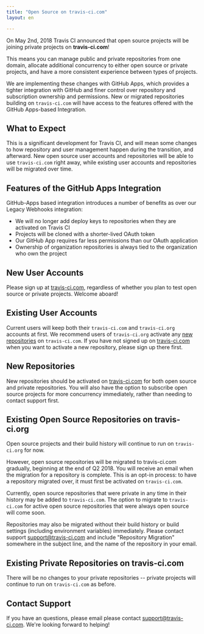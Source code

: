 ```yaml
---
title: "Open Source on travis-ci.com"
layout: en

---
```


On May 2nd, 2018 Travis CI announced that open source projects will be joining private projects on **travis-ci.com**!

<div id="toc"></div>

This means you can manage public and private repositories from one domain, allocate additional concurrency to either open source or private projects, and have a more consistent experience between types of projects.

We are implementing these changes with GitHub Apps, which provides a tighter integration with GitHub and finer control over repository and subscription ownership and permissions. New or migrated repositories building on `travis-ci.com` will have access to the features offered with the GitHub Apps-based Integration.

## What to Expect

This is a significant development for Travis CI, and will mean some changes to how repository and user management happen during the transition, and afterward. New open source user accounts and repositories will be able to use `travis-ci.com` right away, while existing user accounts and repositories will be migrated over time.

## Features of the GitHub Apps Integration

GitHub-Apps based integration introduces a number of benefits as over our Legacy Webhooks integration:
 * We will no longer add deploy keys to repositories when they are activated on Travis CI
 * Projects will be cloned with a shorter-lived OAuth token
 * Our GitHub App requires far less permissions than our OAuth application
 * Ownership of organization repositories is always tied to the organization who own the project

## New User Accounts

Please sign up at [travis-ci.com](https://www.travis-ci.com), regardless of whether you plan to test open source or private projects. Welcome aboard!

## Existing User Accounts

Current users will keep both their `travis-ci.com` and `travis-ci.org` accounts at first. We recommend users of `travis-ci.org` activate any [new repositories](#New-Repositories) on `travis-ci.com`. If you have not signed up on [travis-ci.com](https://www.travis-ci.com) when you want to activate a new repository, please sign up there first.

## New Repositories

New repositories should be activated on [travis-ci.com](https://www.travis-ci.com) for both open source and private repositories. You will also have the option to subscribe open source projects for more concurrency immediately, rather than needing to contact support first.

## Existing Open Source Repositories on travis-ci.org

Open source projects and their build history will continue to run on `travis-ci.org` for now.

However, open source repositories will be migrated to travis-ci.com gradually, beginning at the end of Q2 2018. You will receive an email when the migration for a repository is complete. This is an opt-in process: to have a repository migrated over, it must first be activated on `travis-ci.com`. 

Currently, open source repositories that were private in any time in their history may be added to `travis-ci.com`. The option to migrate to `travis-ci.com` for active open source repositories that were always open source will come soon.

Repositories may also be migrated without their build history or build settings (including environment variables) immediately. Please contact support [support@travis-ci.com](mailto:support@travis-ci.com?Subject=Open%20Source%20on%20travis-ci.com%20-%20Repository%20Migration) and include "Repository Migration" somewhere in the subject line, and the name of the repository in your email.

## Existing Private Repositories on travis-ci.com

There will be no changes to your private repositories -- private projects will continue to run on `travis-ci.com` as before.

## Contact Support

If you have an questions, please email please contact [support@travis-ci.com](mailto:support@travis-ci.com?Subject=Open%20Source%20on%20travis-ci.com). We're looking forward to helping!
